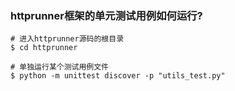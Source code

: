 ### httprunner框架的单元测试用例如何运行?

```shell
# 进入httprunner源码的根目录
$ cd httprunner

# 单独运行某个测试用例文件
$ python -m unittest discover -p "utils_test.py"
```